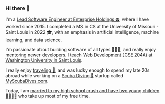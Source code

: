 ### Hi there 👋

I'm a [Lead Software Engineer at Enterprise Holdings 🚘](https://www.linkedin.com/in/samtihen/), where I have worked since 2015. I completed a MS in CS at the University of Missouri - Saint Louis in 2022 🎓, with an emphasis in artificial intelligence, machine learning, and data science.

I'm passionate about building software of all types 🧑🏻‍💻, and really enjoy mentoring newer developers. I teach [Web Development (CSE 204A)](https://github.com/wustlcse204) at [Washington University in Saint Louis](https://wustl.edu/).

I really enjoy [traveling 🧳](https://www.deviantart.com/samtihen), and was lucky enough to spend my late 20s abroad while working on a [Scuba Diving 🤿](https://www.youtube.com/watch?v=3j4-ncvzolA) startup called [MyScubaDives.com](http://www.myscubadives.com).

Today, I am [married to my high school crush and have two young children 👨‍👩‍👦‍👦](https://www.flickr.com/people/samtihen/) who take up most of my free time.

<!--
**samtihen/samtihen** is a ✨ _special_ ✨ repository because its `README.md` (this file) appears on your GitHub profile.

Here are some ideas to get you started:

- 🔭 I’m currently working on ...
- 🌱 I’m currently learning ...
- 👯 I’m looking to collaborate on ...
- 🤔 I’m looking for help with ...
- 💬 Ask me about ...
- 📫 How to reach me: ...
- 😄 Pronouns: ...
- ⚡ Fun fact: ...
-->
